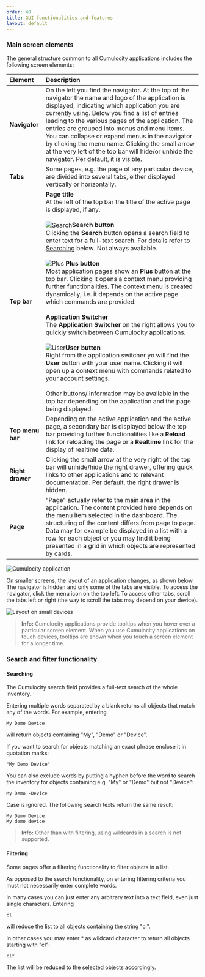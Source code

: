 ```yaml
---
order: 40
title: GUI functionalities and features
layout: default
---
```




### <a name="screen"></a>Main screen elements

The general structure common to all Cumulocity applications includes the following screen elements:

|Element|Description|
|:-----------------------|:---|
|**Navigator**|On the left you find the navigator. At the top of the navigator the name and logo of the application is displayed, indicating which application you are currently using. Below you find a list of entries leading to the various pages of the application. The entries are grouped into menus and menu items. You can collapse or expand menus in the navigator by clicking the menu name. Clicking the small arrow at the very left of the top bar will hide/or unhide the navigator. Per default, it is visible.
|**Tabs**|Some pages, e.g. the page of any particular device, are divided into several tabs, either displayed vertically or horizontally.
|**Top bar**|**Page title**<br> At the left of the top bar the title of the active page is displayed, if any. <br> <br><img src="/guides/Icons/Icon-Search.svg" alt="Search" style= 'vertical-align:middle;'>**Search button**<br> Clicking the **Search** button opens a search field to enter text for a full-text search. For details refer to [Searching](#searching) below. Not always available.<br><br> <img src="/guides/Icons/Icon-Plus.svg" alt="Plus" style="max-width:100%"> **Plus button**<br> Most application pages show an **Plus** button at the top bar. Clicking it opens a context menu providing further functionalities. The context menu is created dynamically, i.e. it depends on the active page which commands are provided. <br><br>**Application Switcher**<br> The **Application Switcher** on the right allows you to quickly switch between Cumulocity applications. <br><br> <img src="/guides/Icons/Icon-User.svg" alt="User" style="max-width:100%">**User button**<br> Right from the application switcher yo will find the **User** button with your user name. Clicking it will open up a context menu with commands related to your account settings. <br> <br>Other buttons/ information may be available in the top bar depending on the application and the page being displayed. 
|**Top menu bar**|Depending on the active application and the active page, a secondary bar is displayed below the top bar providing further functionalities like a **Reload** link for reloading the page or a **Realtime** link for the display of realtime data. 
|**Right drawer**|Clicking the small arrow at the very right of the top bar will unhide/hide the right drawer, offering quick links to other applications and to relevant documentation. Per default, the right drawer is hidden.
|**Page**|"Page" actually refer to the main area in the application. The content provided here depends on the menu item selected in the dashboard. The structuring of the content differs from page to page. Data may for example be displayed in a list with a row for each object or you may find it being presented in a grid in which objects are represented by cards. 

![Cumulocity application](/guides/images/users-guide/Overview/ScreenElements.png)

On smaller screens, the layout of an application changes, as shown below. The navigator is hidden and only some of the tabs are visible. To access the navigator, click the menu icon on the top left. To access other tabs, scroll the tabs left or right (the way to scroll the tabs may depend on your device).

<img src="/guides/users-guide/appsmall.png" alt="Layout on small devices" style="max-width: 50%">

> **Info:** Cumulocity applications provide tooltips when you hover over a particular screen element. When you use Cumulocity applications on touch devices, tooltips are shown when you touch a screen element for a longer time.

### <a name="searching-and-filtering"></a>Search and filter functionality

#### <a name="searching"></a>Searching

The Cumulocity search field provides a full-text search of the whole inventory. 

Entering multiple words separated by a blank returns all objects that match any of the words. For example, entering

	My Demo Device

will return objects containing "My", "Demo" or "Device". 

If you want to search for objects matching an exact phrase enclose it in quotation marks:

	"My Demo Device"

You can also exclude words by putting a hyphen before the word to search the inventory for objects containing e.g. "My" or "Demo" but not "Device":

	My Demo -Device


Case is ignored. The following search texts return the same result:

	My Demo Device
	My demo device


>**Info:** Other than with filtering, using wildcards in a search is not supported.

#### <a name="filtering"></a>Filtering

Some pages offer a filtering functionality to filter objects in a list.

As opposed to the search functionality, on entering filtering criteria you must not necessarily enter complete words. 

In many cases you can just enter any arbitrary text into a text field, even just single characters. Entering

	cl

will reduce the list to all objects containing the string "cl".

In other cases you may enter * as wildcard character to return all objects starting with "cl":

	cl*


The list will be reduced to the selected objects accordingly.

